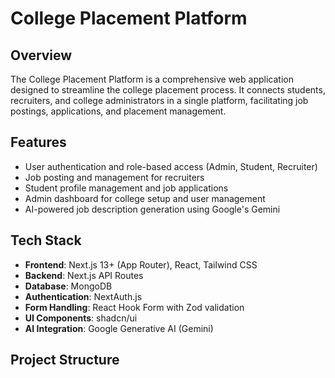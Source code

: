 # College Placement Platform

## Overview

The College Placement Platform is a comprehensive web application designed to streamline the college placement process. It connects students, recruiters, and college administrators in a single platform, facilitating job postings, applications, and placement management.

## Features

- User authentication and role-based access (Admin, Student, Recruiter)
- Job posting and management for recruiters
- Student profile management and job applications
- Admin dashboard for college setup and user management
- AI-powered job description generation using Google's Gemini

## Tech Stack

- **Frontend**: Next.js 13+ (App Router), React, Tailwind CSS
- **Backend**: Next.js API Routes
- **Database**: MongoDB
- **Authentication**: NextAuth.js
- **Form Handling**: React Hook Form with Zod validation
- **UI Components**: shadcn/ui
- **AI Integration**: Google Generative AI (Gemini)

## Project Structure

